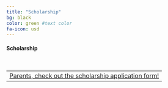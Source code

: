 ```yaml
---
title: "Scholarship"
bg: black
color: green #text color
fa-icon: usd
---
```


#### Scholarship 
<!--Parents, check out the scholarship form!-->

&nbsp;

<table>
  <tr>
    <td><a href="#" id="show_21">Parents, check out the scholarship application form!</a>
      <div id="extra_21" style="display: none;">
        <iframe src="http://docs.google.com/gview?url=http://sciencediscovery.colorado.edu/wp-content/uploads/2013/03/Scholarship-Application-UPDATED-FINAL-WITH-FIELDS.pdf&embedded=true"></iframe>
    </td>
  </tr>
  </table>

<!--[Scholarship Application](http://sciencediscovery.colorado.edu/wp-content/uploads/2013/03/Scholarship-Application-UPDATED-FINAL-WITH-FIELDS.pdf "Scholarship Application")-->

